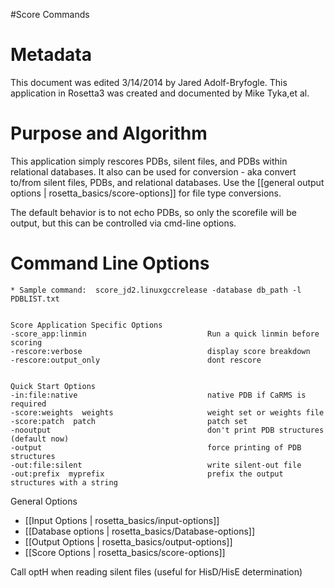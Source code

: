 #Score Commands

Metadata
========

This document was edited 3/14/2014 by Jared Adolf-Bryfogle. This application in Rosetta3 was created and documented by Mike Tyka,et al.

Purpose and Algorithm
=====================

This application simply rescores PDBs, silent files, and PDBs within relational databases. It also can be used for conversion - aka convert to/from silent files, PDBs, and relational databases.  Use the [[general output options | rosetta_basics/score-options]] for file type conversions.

The default behavior is to not echo PDBs, so only the scorefile will be output, but this can be controlled via cmd-line options.

Command Line Options
====================

```
* Sample command:  score_jd2.linuxgccrelease -database db_path -l PDBLIST.txt


Score Application Specific Options
-score_app:linmin                           Run a quick linmin before scoring
-rescore:verbose                            display score breakdown
-rescore:output_only                        dont rescore


Quick Start Options
-in:file:native                             native PDB if CaRMS is required
-score:weights  weights                     weight set or weights file
-score:patch  patch                         patch set
-nooutput                                   don't print PDB structures (default now)
-output                                     force printing of PDB structures
-out:file:silent                            write silent-out file
-out:prefix  myprefix                       prefix the output structures with a string

```

General Options
-  [[Input Options | rosetta_basics/input-options]]
-  [[Database options | rosetta_basics/Database-options]]
-  [[Output Options | rosetta_basics/output-options]]
-  [[Score Options | rosetta_basics/score-options]]

Call optH when reading silent files (useful for HisD/HisE determination)


